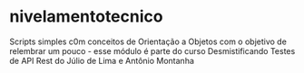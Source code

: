 # nivelamentotecnico

Scripts simples c0m conceitos de Orientação a Objetos com o objetivo de relembrar um pouco - esse módulo é parte do curso Desmistificando Testes de API Rest do Júlio de Lima e Antônio Montanha
